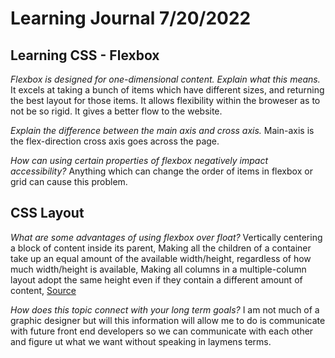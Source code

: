 # Learning Journal 7/20/2022

## Learning CSS - Flexbox
*Flexbox is designed for one-dimensional content. Explain what this means.* It excels at taking a bunch of items which have different sizes, and returning the best layout
for those items. It allows flexibility within the broweser as to not be so rigid. It gives a better flow to the website. 

*Explain the difference between the main axis and cross axis.* Main-axis is the flex-direction  cross axis goes across the page. 

*How can using certain properties of flexbox negatively impact accessibility?* Anything which can change the order of items in flexbox or grid can cause this problem. 

## CSS Layout 
*What are some advantages of using flexbox over float?* Vertically centering a block of content inside its parent,
Making all the children of a container take up an equal amount of the available width/height, regardless of how much width/height is available,
Making all columns in a multiple-column layout adopt the same height even if they contain a different amount of content,
[Source](https://developer.mozilla.org/en-US/docs/Learn/CSS/CSS_layout/Flexbo) 

*How does this topic connect with your long term goals?* I am not much of a graphic designer but will this information will allow me to do is communicate with future front 
end developers so we can communicate with each other and figure ut what we want without speaking in laymens terms. 
